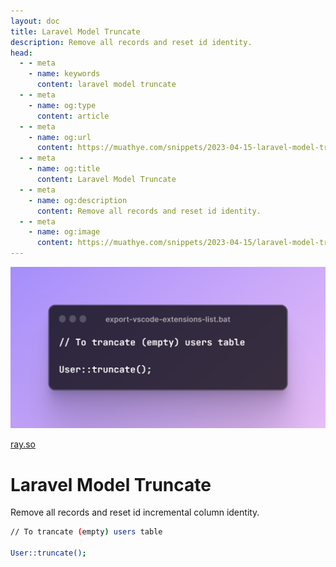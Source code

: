 ```yaml
---
layout: doc
title: Laravel Model Truncate
description: Remove all records and reset id identity.
head:
  - - meta
    - name: keywords
      content: laravel model truncate
  - - meta
    - name: og:type
      content: article
  - - meta
    - name: og:url
      content: https://muathye.com/snippets/2023-04-15-laravel-model-truncate
  - - meta
    - name: og:title
      content: Laravel Model Truncate
  - - meta
    - name: og:description
      content: Remove all records and reset id identity.
  - - meta
    - name: og:image
      content: https://muathye.com/snippets/2023-04-15/laravel-model-truncate.png
---
```


![An image](/snippets/2023-04-15/laravel-model-truncate.png)

[ray.so](https://ray.so/#code=Ly8gVG8gdHJhbmNhdGUgKGVtcHR5KSB1c2VycyB0YWJsZQoKVXNlcjo6dHJ1bmNhdGUoKTs&darkMode=true&background=true&title=laravel-model-truncate.bat&language=powershell&padding=64)

# Laravel Model Truncate

Remove all records and reset id incremental column identity.

```sh
// To trancate (empty) users table

User::truncate();
```
